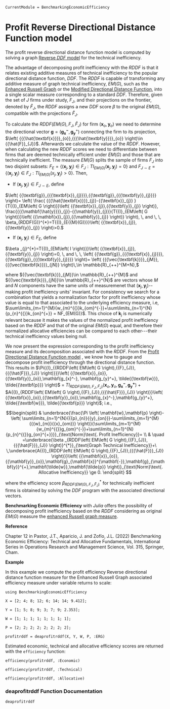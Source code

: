 ```@meta
CurrentModule = BenchmarkingEconomicEfficiency
```

# Profit Reverse Directional Distance Function model

The profit reverse directional distance function model is computed by solving a graph [Reverse *DDF* model](https://javierbarbero.github.io/DataEnvelopmentAnalysis.jl/stable/technical/reverseddf/) for the technical inefficiency.

The advantage of decomposing profit inefficiency with the $RDDF$ is that it relates existing additive measures of technical inefficiency to the popular directional distance function, $DDF$. The $RDDF$ is capable of transforming any additive measure of graph technical inefficiency, $EM(G)$, such as the [Enhanced Russell Graph](https://javierbarbero.github.io/DataEnvelopmentAnalysis.jl/stable/technical/enhancedrussell/)  or the [Modified Directional Distance Function](https://javierbarbero.github.io/DataEnvelopmentAnalysis.jl/stable/technical/modifiedddf/), into a single scalar measure corresponding to a standard $DDF$. Therefore, given the set of $J$ firms under study, ${F}_{J}$, and their projections on the frontier, denoted by ${\hat{F}_{J}}$, the $RDDF$ assigns a new $DDF$ score $\beta$ to the original $EM(G)$, compatible with the projections ${\hat{F}_{J}}$. 

To calculate the $RDDF\left( EM\left( G \right),{{F}_{J}},{{{\hat{F}}}_{J}} \right)$ for firm $\left( {{\mathbf{x}_o,\mathbf{y}_{o}}} \right)$ we need to determine the directional vector $\mathbf{g}= ({{\mathbf{g_{x}^-},\textbf{g}_\textbf{y}^+}})$ connecting the firm to its projection, $\left( {{{\hat{\textbf{x}}}}_{o}},{{{\hat{\textbf{y}}}}_{o}} \right)\in {{\hat{F}}_{J}}$. Afterwards we calculate the value of the $RDDF$. However, when calculating the new $RDDF$ scores we need to differentiate between firms that are deemed technically efficient under $EM(G)$ and those that are technically inefficient. The measure $EM(G)$ splits the sample of firms ${{F}_{J}}$ into two disjoint subsets: ${{F}_{E}}=\left\{ \left( {{\textbf{x}}_{j}},{{\textbf{y}}_{j}} \right)\in {{F}_{J}}:T{{I}_{E{{M(G)}}}}\left( {{\textbf{x}}_{j}},{{\textbf{y}}_{j}} \right)=0 \right\}$ and ${{F}_{J\sim E}}=\left\{ \left( {{\textbf{x}}_{j}},{{\textbf{y}}_{j}} \right)\in {{F}_{J}}:T{{I}_{E{{M(G)}}}}\left( {{x\textbf{}}_{j}},{{\textbf{y}}_{j}} \right)>0 \right\}$. Then, 


+ If $\left( {{\textbf{x}}_{j}},{{\textbf{y}}_{j}} \right)\in {{F}_{J\sim E}}$, define 
	

$\left( {{\textbf{g}}_{{{\textbf{x}}_{j}}}},{{\textbf{g}}_{{{\textbf{y}}_{j}}}} \right)= \left( \frac{ {{{\hat{\textbf{x}}}}_{j}}-{{\textbf{x}}_{j}} }{T{{I}_{EM\left( G \right)}}\left( {{\textbf{x}}_{j}},{{\textbf{y}}_{j}} \right)},  \frac{{{{\mathbf{\hat{y}}}}_{j}}-{{\mathbf{y}}_{j}}}{T{{I}_{EM\left( G \right)}}\left( {{\mathbf{x}}_{j}},{{\mathbf{y}}_{j}} \right)} \right), \, and \, \, \beta_{RDDF(G)}^{*}=T{{I}_{E{{M}(G)}}}\left( {{\textbf{x}}_{j}},{{\textbf{y}}_{j}} \right)>0.$


+ If $\left( {{\textbf{x}}_{j}},{{\textbf{y}}_{j}} \right)\in {{F}_{E}}$, define 
	
$\beta _{j}^{*}=T{{I}_{EM\left( I \right)}}\left( {{\textbf{x}}_{j}},{{\textbf{y}}_{j}} \right)=0, \, and \, \, \left( {{\textbf{g}}_{{{\textbf{x}}_{j}}}},{{\textbf{g}}_{{{\textbf{y}}_{j}}}} \right)= \left( {{{\vec{\textbf{k}}}}_{jM}},{{{\vec{\textbf{k}}}}_{jN}} \right)\,\in \mathbb{R}_{++}^{M+N},$
	
where ${{\vec{\textbf{k}}}_{jM}}\in \mathbb{R}_{++}^{M}$ and ${{\vec{\textbf{k}}}_{jN}}\in \mathbb{R}_{++}^{N}$ are vectors whose $M$ and $N$ components have the same units of measuremenet that $\left( {{\textbf{x}}_{j}},{{\textbf{y}}_{j}} \right)$--making profit inefficiency units' invariant. For consistency we search for a combination that yields a normalization factor for profit inefficiency whose value is equal to that associated to the underlying efficiency measure, i.e, $\sum\limits_{m=1}^{M}{w_{m}^{{}}k_{om}^{-}}+\sum\limits_{n=1}^{N}{p_{n}^{{}}k_{on}^{+}} = NF_{EM(G)}$. This choice of ${{\textbf{k}}_{j}}$  is numerically relevant because it makes the values of the normalized profit inefficiency based on the $RDDF$ and that of the original $EM(G)$ equal, and therefore their normalized allocative efficiencies can be compared to each other---their technical inefficiency values being null.    

We now present the expression corresponding to the profit inefficiency measure and its decomposition associated with the $RDDF$. From the [Profit Directional Distance Function model](@ref) , we know how to gauge and decompose profit inefficiency through the directional distance function. This results in $\Pi{{I}_{{RDDF\left( EM\left( G \right),{{F}_{J}},{{{\hat{F}}}_{J}} \right)}}}\left( {{\textbf{x}}_{o}},{{\textbf{y}}_{o}},\mathbf{g_{x}^-}, \mathbf{g_{y}^+}, \tilde{{\textbf{w}}}, \tilde{{\textbf{p}}}  \right)$ = $T{{I}_{{RDDF\left( EM\left( I \right),{{F}_{J}},{{{\hat{F}}}_{J}} \right)}}}\left( {{\textbf{x}}_{o}},{{\textbf{y}}_{o},\mathbf{g_{x}^-}},\mathbf{g_{y}^+} \right)$ + $A{{I}_{RDDF\left( EM\left( G \right),{{F}_{J}},{{{\hat{F}}}_{J}} \right)}}\left( {{\textbf{x}}_{o}},{{\textbf{y}}_{o}},\mathbf{g_{x}^-},\mathbf{g_{y}^+}, \tilde{{\textbf{w}}}, \tilde{{\textbf{p}}} \right)$; i.e., 

```math
\begin{split}
& \underbrace{\frac{\Pi \left( \mathbf{w},\mathbf{p} \right)-\left( \sum\limits_{n=1}^{N}{{{p}_{n}}{{y}_{on}}}-\sum\limits_{m=1}^{M}{{{w}_{m}}{{x}_{om}}} \right)}{\sum\limits_{m=1}^{M}{w_{m}^{{}}g_{om}^{-}}+\sum\limits_{n=1}^{N}{p_{n}^{{}}g_{on}^{+}}}}_{\text{Norm}\text{. Profit Inefficiency}}= \\ 
& \quad =\underbrace{\beta _{RDDF\left( EM\left( G \right),{{F}_{J}},{{{\hat{F}}}_{J}} \right)}^{*}}_{\text{Graph Technical Inefficiency}}+\ \,\underbrace{A{{I}_{RDDF\left( EM\left( G \right),{{F}_{J}},{{{\hat{F}}}_{J}} \right)}}\left( {{\mathbf{x}}_{o}},{{\mathbf{y}}_{o}},\mathbf{g}_{\mathbf{x}}^{\mathbf{-}},\mathbf{g}_{\mathbf{y}}^{+},\mathbf{\tilde{w}},\mathbf{\tilde{p}} \right)}_{\text{Norm}\text{. Allocative Inefficiency}} \ge 0.  
\end{split} 
```

where the efficiency score $\beta _{RDDF\left( EM\left( G \right),{{F}_{J}},{{{\hat{F}}}_{J}} \right)}^{*}$ for technically inefficient firms is obtained by solving the $DDF$ program with the associated directional vectors.  

**Benchmarking Economic Efficiency** with *Julia* offers the possibility of decomposing profit inefficiency based on the $RDDF$ considering as original $EM(G)$ measure the [enhanced Russell graph measure](https://javierbarbero.github.io/DataEnvelopmentAnalysis.jl/stable/technical/enhancedrussell/). 

**Reference**

Chapter 12 in Pastor, J.T., Aparicio, J. and Zofío, J.L. (2022) Benchmarking Economic Efficiency: Technical and Allocative Fundamentals, International Series in Operations Research and Management Science, Vol. 315,  Springer, Cham. 


**Example**

In this example we compute the profit efficiency Reverse directional distance function measure for the Enhanced Russell Graph associated efficiency measure under variable returns to scale:
```@example profitrddf
using BenchmarkingEconomicEfficiency

X = [2; 4; 8; 12; 6; 14; 14; 9.412];

Y = [1; 5; 8; 9; 3; 7; 9; 2.353];

W = [1; 1; 1; 1; 1; 1; 1; 1];

P = [2; 2; 2; 2; 2; 2; 2; 2];

profitrddf = deaprofitrddf(X, Y, W, P, :ERG)
```

Estimated economic, technical and allocative efficiency scores are returned with the `efficiency` function:
```@example profitrddf
efficiency(profitrddf, :Economic)
```

```@example profitrddf
efficiency(profitrddf, :Technical)
```

```@example profitrddf
efficiency(profitrddf, :Allocative)
```

### deaprofitrddf Function Documentation

```@docs
deaprofitrddf
```

